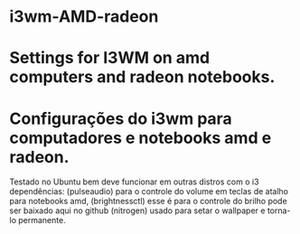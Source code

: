# i3wm-AMD-radeon
Settings for I3WM on amd computers and radeon notebooks.
=========================================================
Configurações do i3wm para computadores e notebooks amd e radeon.
=========================================================
Testado no Ubuntu bem deve funcionar em outras distros com o i3 dependências:
(pulseaudio) para o controle do volume em teclas de atalho para notebooks amd, 
(brightnessctl) esse é para o controle do brilho pode ser baixado aqui no github
(nitrogen) usado para setar o wallpaper e torna-lo permanente.
